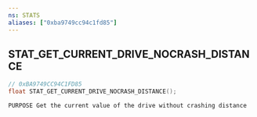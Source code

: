 ```yaml
---
ns: STATS
aliases: ["0xba9749cc94c1fd85"]
---
```

## STAT_GET_CURRENT_DRIVE_NOCRASH_DISTANCE

```c
// 0xBA9749CC94C1FD85
float STAT_GET_CURRENT_DRIVE_NOCRASH_DISTANCE();
```

```
PURPOSE Get the current value of the drive without crashing distance
```

